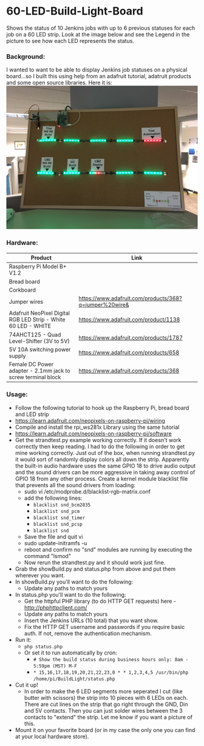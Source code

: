 # 60-LED-Build-Light-Board
Shows the status of 10 Jenkins jobs with up to 6 previous statuses for each job on a 60 LED strip.  Look at the image below and see the Legend in the picture to see how each LED represents the status.

### Background:
I wanted to want to be able to display Jenkins job statuses on a physical board...so I built this using help from an adafruit tutorial, adatruit products and some open source libraries. Here it is:
![picture alt](https://github.com/bjanosngt/60-LED-Build-Light-Board/blob/master/60LedCorkboardBuildStatus.JPG)

### Hardware:
Product  | Link
------------- | -------------
Raspberry Pi Model B+ V1.2  | 
Bread board  |
Corkboard  |
Jumper wires | https://www.adafruit.com/products/368?q=jumper%20wire&
Adafruit NeoPixel Digital RGB LED Strip - White 60 LED - WHITE  | https://www.adafruit.com/product/1138
74AHCT125 - Quad Level-Shifter (3V to 5V)  | https://www.adafruit.com/products/1787
5V 10A switching power supply  | https://www.adafruit.com/products/658
Female DC Power adapter - 2.1mm jack to screw terminal block  | https://www.adafruit.com/products/368

### Usage:
* Follow the following tutorial to hook up the Raspberry Pi, bread board and LED strip
 * https://learn.adafruit.com/neopixels-on-raspberry-pi/wiring
* Compile and install the rpi_ws281x Library using the same tutorial
 * https://learn.adafruit.com/neopixels-on-raspberry-pi/software
 * Get the strandtest.py example working correctly.  If it doesn't work correctly then keep reading.  I had to do the following in order to get mine working correctly.  Just out of the box, when running strandtest.py it would sort of randomly display colors all down the strip.  Apparently the built-in audio hardware uses the same GPIO 18 to drive audio output and the sound drivers can be more aggressive in taking away control of GPIO 18 from any other process.  Create a kernel module blacklist file that prevents all the sound drivers from loading:
   * sudo vi /etc/modprobe.d/blacklist-rgb-matrix.conf
    * add the following lines:
      * `blacklist snd_bcm2835`
      * `blacklist snd_pcm`
      * `blacklist snd_timer`
      * `blacklist snd_pcsp`
      * `blacklist snd`
    * Save the file and quit vi
    * sudo update-initramfs -u
    * reboot and confirm no "snd" modules are running by executing the command "lsmod"
    * Now rerun the strandtest.py and it should work just fine.
 * Grab the showBuild.py and status.php from above and put them wherever you want.
 * In showBuild.py you'll want to do the following:
    * Update any paths to match yours
 * In status.php you'll want to do the following:
    * Get the httpful PHP library (to do HTTP GET requests) here - http://phphttpclient.com/
    * Update any paths to match yours
    * Insert the Jenkins URLs (10 total) that you want show.
    * Fix the HTTP GET username and passwords if you require basic auth.  If not, remove the authentication mechanism.
  * Run it:
    * `php status.php`
    * Or set it to run automatically by cron:
      * `# Show the build status during business hours only: 8am - 5:59pm (MST) M-F`
      * `* 15,16,17,18,19,20,21,22,23,0 * * 1,2,3,4,5 /usr/bin/php /home/pi/BuildLight/status.php`
  * Cut it up!
    * In order to make the 6 LED segments more seperated I cut (like butter with scissors) the strip into 10 pieces with 6 LEDs on each.  There are cut lines on the strip that go right through the GND, Din and 5V contacts.  Then you can just solder wires between the 3 contacts to "extend" the strip.  Let me know if you want a picture of this.
  * Mount it on your favorite board (or in my case the only one you can find at your local hardware store).
